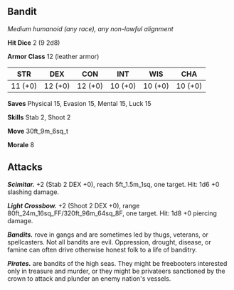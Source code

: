 ## Bandit

*Medium humanoid (any race), any non-lawful alignment*

**Hit Dice** 2 (9 2d8)

**Armor Class** 12 (leather armor)

| STR     | DEX     | CON     | INT     | WIS     | CHA     |
|---------|---------|---------|---------|---------|---------|
| 11 (+0) | 12 (+0) | 12 (+0) | 10 (+0) | 10 (+0) | 10 (+0) |

**Saves** Physical 15, Evasion 15, Mental 15, Luck 15

**Skills** Stab 2, Shoot 2

**Move** 30ft\_9m\_6sq\_t

**Morale** 8

## Attacks

***Scimitar.*** +2 (Stab 2 DEX +0), reach 5ft\_1.5m\_1sq, one target. Hit: 1d6 +0 slashing damage.

***Light Crossbow.*** +2 (Shoot 2 DEX +0), range 80ft\_24m\_16sq\_FF/320ft\_96m\_64sq\_8F, one target. Hit: 1d8 +0 piercing damage.

***Bandits.*** rove in gangs and are sometimes led by thugs, veterans, or spellcasters. Not all bandits are evil. Oppression, drought, disease, or famine can often drive otherwise honest folk to a life of banditry.

***Pirates.*** are bandits of the high seas. They might be freebooters interested only in treasure and murder, or they might be privateers sanctioned by the crown to attack and plunder an enemy nation's vessels.

